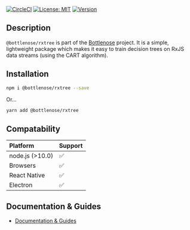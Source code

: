 [![CircleCI](https://circleci.com/gh/buccaneerai/bottlenose/tree/master.svg?style=shield)](https://circleci.com/gh/buccaneerai/bottlenose/tree/master)
[![License: MIT](https://img.shields.io/badge/License-MIT-green.svg)](https://opensource.org/licenses/MIT)
<a href="https://www.npmjs.com/package/@bottlenose/rxtree">
  <img src="https://img.shields.io/npm/v/@bottlenose/rxtree.svg" alt="Version">
</a>

## Description
`@bottlenose/rxtree` is part of the [Bottlenose](https://github.com/buccaneerai/bottlenose) project.  It is a simple, lightweight package which makes it easy to train decision trees on RxJS data streams (using the CART algorithm).

## Installation
```bash
npm i @bottlenose/rxtree --save
```
Or...
```bash
yarn add @bottlenose/rxtree
```

## Compatability

| Platform | Support |
| :--- | :--- |
| node.js \(&gt;10.0\) | ✅ |
| Browsers | ✅ |
| React Native | ✅ |
| Electron | ✅ |

## Documentation & Guides
- [Documentation & Guides](https://buccaneerai.gitbook.io/bottlenose)